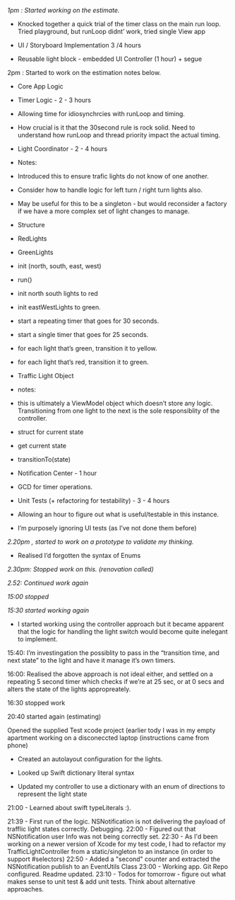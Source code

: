 *1pm : Started working on the estimate.*

* Knocked together a quick trial of the timer class on the main run loop. Tried playground, but runLoop didnt’ work, tried single View app

* UI / Storyboard Implementation 3 /4 hours

* Reusable light block - embedded UI Controller (1 hour) + segue

2pm : Started to work on the estimation notes below.

* Core App Logic

* Timer Logic - 2 - 3 hours

* Allowing time for idiosynchrcies with runLoop and timing.
* How crucial is it that the 30second rule is rock solid. Need to understand how runLoop and thread priority impact the actual timing.

* Light Coordinator - 2 - 4 hours

* Notes:

* Introduced this to ensure trafic lights do not know of one another.
* Consider how to handle logic for left turn / right turn lights also.
* May be useful for this to be a singleton - but would reconsider a factory if we have a more complex set of light changes to manage.

* Structure

* RedLights
* GreenLights
* init (north, south, east, west)
* run()

* init north south lights to red
* init eastWestLights to green.
* start a repeating timer that goes for 30 seconds.

* start a single timer that goes for 25 seconds.

* for each light that’s green, transition it to yellow.

* for each light that’s red, transition it to green.

* Traffic Light Object

* notes:

* this is ultimately a ViewModel object which doesn’t store any logic. Transitioning from one light to the next is the sole responsiblity of the controller.

* struct for current state
* get current state
* transitionTo(state)

* Notification Center - 1 hour
* GCD for timer operations.

* Unit Tests (+ refactoring for testability) - 3 - 4 hours

* Allowing an hour to figure out what is useful/testable in this instance.
* I’m purposely ignoring UI tests (as I’ve not done them before)

*2.20pm , started to work on a prototype to validate my thinking.*

- Realised I’d forgotten the syntax of Enums

*2.30pm: Stopped work on this. (renovation called)*

*2.52: Continued work again*

*15:00 stopped*

*15:30 started working again*

- I started working using the controller approach but it became apparent that the logic for handling the light switch would become quite inelegant to implement.

15:40: I’m investingation the possiblity to pass in the “transition time, and next state” to the light and have it manage it’s own timers.

16:00: Realised the above approach is not ideal either, and settled on a repeating 5 second timer which checks if we’re at 25 sec, or at 0 secs and alters the state of the lights appropreately.

16:30 stopped work 

20:40 started again (estimating)

Opened the supplied Test xcode project (earlier tody I was in my empty apartment working on a disconeccted laptop (instructions came from phone)

- Created an autolayout configuration for the lights.

- Looked up Swift dictionary literal syntax 

- Updated my controller to use a dictionary with an enum of directions to represent the light state

21:00 - Learned about swift typeLiterals :). 

21:39 - First run of the logic. NSNotification is not delivering the payload of trafflic light states correctly. Debugging.
22:00 - Figured out that NSNotification user Info was not being correctly set.
22:30 - As I'd been working on a newer version of Xcode for my test code, I had to refactor my TrafficLightController from a static/singleton to an instance (in order to support #selectors)
22:50 - Added a "second" counter and extracted the NSNotification publish to an EventUtils Class
23:00 - Working app. Git Repo configured. Readme updated.
23:10 - Todos for tomorrow - figure out what makes sense to unit test & add unit tests. Think about alternative approaches.